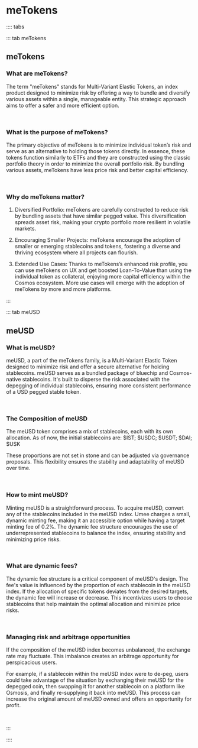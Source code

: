 # meTokens

:::: tabs

::: tab meTokens

## meTokens

### What are meTokens?

The term "meTokens" stands for Multi-Variant Elastic Tokens, an index product designed to minimize risk by offering a way to bundle and diversify various assets within a single, manageable entity. This strategic approach aims to offer a safer and more efficient option.

<br>

### What is the purpose of meTokens?

The primary objective of meTokens is to minimize individual token’s risk and serve as an alternative to holding those tokens directly. In essence, these tokens function similarly to ETFs and they are constructed using the classic portfolio theory in order to minimize the overall portfolio risk. By bundling various assets, meTokens have less price risk and better capital efficiency.

<br>

### Why do meTokens matter?

1. Diversified Portfolio: meTokens are carefully constructed to reduce risk by bundling assets that have similar pegged value. This diversification spreads asset risk, making your crypto portfolio more resilient in volatile markets.

2. Encouraging Smaller Projects: meTokens encourage the adoption of smaller or emerging stablecoins and tokens, fostering a diverse and thriving ecosystem where all projects can flourish.

3. Extended Use Cases: Thanks to meTokens’s enhanced risk profile, you can use meTokens on UX and get boosted Loan-To-Value than using the individual token as collateral, enjoying more capital efficiency within the Cosmos ecosystem. More use cases will emerge with the adoption of meTokens by more and more platforms.

:::

::: tab meUSD

## meUSD

### What is meUSD?

meUSD, a part of the meTokens family, is a Multi-Variant Elastic Token designed to minimize risk and offer a secure alternative for holding stablecoins. meUSD serves as a bundled package of bluechip and Cosmos-native stablecoins. It's built to disperse the risk associated with the depegging of individual stablecoins, ensuring more consistent performance of a USD pegged stable token.

<br>

### The Composition of meUSD

The meUSD token comprises a mix of stablecoins, each with its own allocation. As of now, the initial stablecoins are: $IST; $USDC; $USDT; $DAI; $USK

These proportions are not set in stone and can be adjusted via governance proposals. This flexibility ensures the stability and adaptability of meUSD over time.

<br>

### How to mint meUSD?

Minting meUSD is a straightforward process. To acquire meUSD, convert any of the stablecoins included in the meUSD index. Umee charges a small, dynamic minting fee, making it an accessible option while having a target minting fee of 0.2%. The dynamic fee structure encourages the use of underrepresented stablecoins to balance the index, ensuring stability and minimizing price risks.

<br>

### What are dynamic fees?

The dynamic fee structure is a critical component of meUSD's design. The fee's value is influenced by the proportion of each stablecoin in the meUSD index. If the allocation of specific tokens deviates from the desired targets, the dynamic fee will increase or decrease. This incentivizes users to choose stablecoins that help maintain the optimal allocation and minimize price risks.

<br>

### Managing risk and arbitrage opportunities

If the composition of the meUSD index becomes unbalanced, the exchange rate may fluctuate. This imbalance creates an arbitrage opportunity for perspicacious users.

For example, if a stablecoin within the meUSD index were to de-peg, users could take advantage of the situation by exchanging their meUSD for the depegged coin, then swapping it for another stablecoin on a platform like Osmosis, and finally re-supplying it back into meUSD. This process can increase the original amount of meUSD owned and offers an opportunity for profit.

<br>

:::

::::
